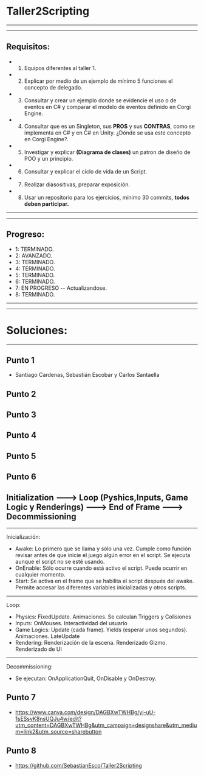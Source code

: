 # Taller2Scripting
-------------
------------------

## Requisitos:
* 1. Equipos diferentes al taller 1.
* 2. Explicar por medio de un ejemplo de mínimo 5 funciones el concepto de delegado.
* 3. Consultar y crear un ejemplo donde se evidencie el uso o de eventos en C# y comparar el modelo de eventos definido en Corgi Engine.

* 4. Consultar que es un Singleton, sus **PROS** y sus **CONTRAS**, como se implementa en C# y en C# en Unity. ¿Dónde se usa este concepto en Corgi Engine?.

* 5. Investigar y explicar **(Diagrama de clases)** un patron de diseño de POO y un principio.

* 6. Consultar y explicar el ciclo de vida de un Script.

* 7. Realizar diasositivas, preparar exposición.

* 8. Usar un repositorio para los ejercicios, mínimo 30 commits, **todos deben participar.**

-------------------
-------------------
## Progreso:
* 1: TERMINADO.
* 2: AVANZADO.
* 3: TERMINADO.
* 4: TERMINADO.
* 5: TERMINADO.
* 6: TERMINADO.
* 7: EN PROGRESO -- Actualizandose.
* 8: TERMINADO.

-------
-------
# Soluciones:
----

## Punto 1
* Santiago Cardenas, Sebastián Escobar y Carlos Santaella
  
## Punto 2
## Punto 3
## Punto 4
## Punto 5
## Punto 6
## Initialization ---> Loop (Pyshics,Inputs, Game Logic y Renderings) ---> End of Frame ---> Decommissioning
------
Inicialización:
* Awake: Lo primero que se llama y sólo una vez. Cumple como función revisar antes de que inicie el juego algún error en el script. Se ejecuta aunque el script no se esté usando.
* OnEnable: Sólo ocurre cuando está activo el script. Puede ocurrir en cualquier momento.
* Start: Se activa en el frame que se habilita el script después del awake. Permite accesar las diferentes variables inicializadas y otros scripts.
------
Loop:
* Physics: FixedUpdate. Animaciones. Se calculan Triggers y Colisiones
* Inputs: OnMouses. Interactividad del usuario
* Game Logics: Update (cada frame). Yields (esperar unos segundos). Animaciones. LateUpdate
* Rendering: Renderización de la escena. Renderizado Gizmo. Renderizado de UI
------
Decommissioning:
* Se ejecutan: OnApplicationQuit, OnDisable y OnDestroy.
## Punto 7
* https://www.canva.com/design/DAGBXwTWHBg/yj-uU-1sESsvK8nsUQJu4w/edit?utm_content=DAGBXwTWHBg&utm_campaign=designshare&utm_medium=link2&utm_source=sharebutton
## Punto 8
* https://github.com/SebastianEsco/Taller2Scripting

